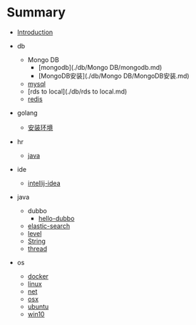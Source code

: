 # Summary
- [Introduction](README.md)

- db
  - Mongo DB
    - [mongodb](./db/Mongo DB/mongodb.md)
    - [MongoDB安装](./db/Mongo DB/MongoDB安装.md)
  - [mysql](./db/mysql.md)
  - [rds to local](./db/rds to local.md)
  - [redis](./db/redis.md)
- golang
  - [安装环境](./golang/安装环境.md)
- hr
  - [java](./hr/java.md)
- ide
  - [intellij-idea](./ide/intellij-idea.md)
- java
  - dubbo
    - [hello-dubbo](./java/dubbo/hello-dubbo.md)
  - [elastic-search](./java/elastic-search.md)
  - [level](./java/level.md)
  - [String](./java/String.md)
  - [thread](./java/thread.md)
- os
  - [docker](./os/docker.md)
  - [linux](./os/linux.md)
  - [net](./os/net.md)
  - [osx](./os/osx.md)
  - [ubuntu](./os/ubuntu.md)
  - [win10](./os/win10.md)
